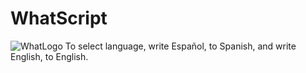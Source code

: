 # WhatScript
![WhatLogo](https://user-images.githubusercontent.com/113742701/190836696-7a9f837c-7223-496e-a051-cc69ec95ed0c.jpg)
To select language, write Español, to Spanish, and write English, to English.
